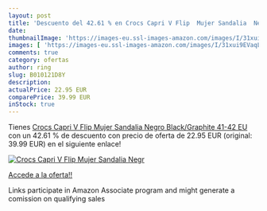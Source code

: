 ```yaml
---
layout: post
title: 'Descuento del 42.61 % en Crocs Capri V Flip  Mujer Sandalia  Negr'
date: 
thumbnailImage: 'https://images-eu.ssl-images-amazon.com/images/I/31xui9EVaqL._SL200_.jpg'
images: [ 'https://images-eu.ssl-images-amazon.com/images/I/31xui9EVaqL._SL200_.jpg' ]
comments: true
category: ofertas
author: ring
slug: B010121D8Y
description:
actualPrice: 22.95 EUR
comparePrice: 39.99 EUR
inStock: true
---
```


Tienes [Crocs Capri V Flip  Mujer Sandalia  Negro  Black/Graphite   41-42 EU](https://www.amazon.es/dp/B010121D8Y/?tag=tolees-21) con un 42.61 % de descuento con precio de oferta de 22.95 EUR (original: 39.99 EUR) en el siguiente enlace!

[![Crocs Capri V Flip  Mujer Sandalia  Negr](https://images-eu.ssl-images-amazon.com/images/I/31xui9EVaqL._SL200_.jpg)](https://www.amazon.es/dp/B010121D8Y/?tag=tolees-21)

[Accede a la oferta!!](https://www.amazon.es/dp/B010121D8Y/?tag=tolees-21)

Links participate in Amazon Associate program and might generate a comission on qualifying sales


